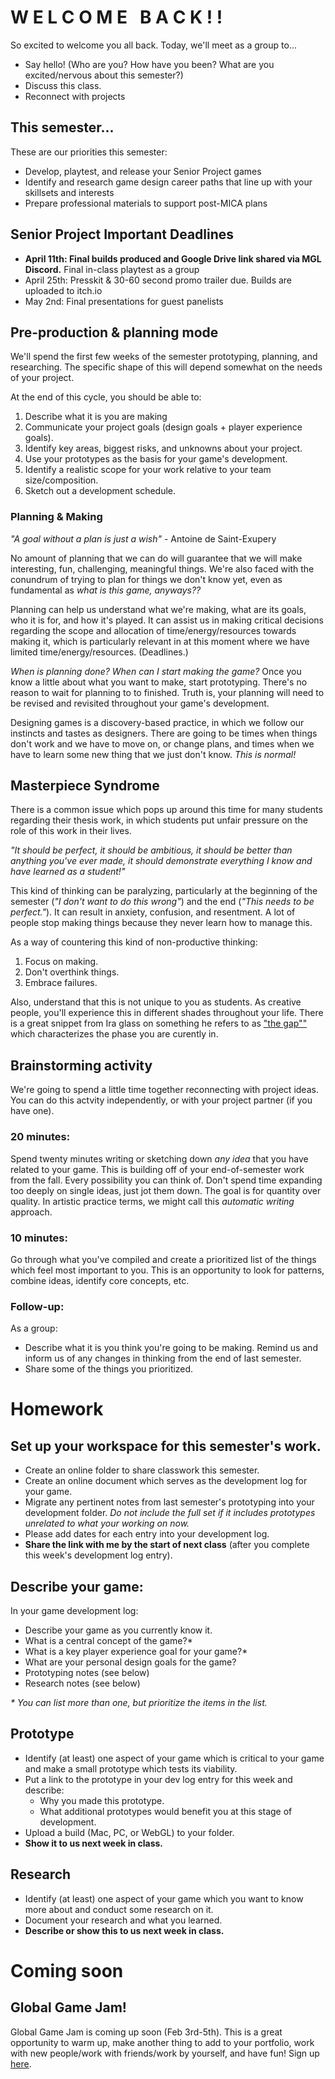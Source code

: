 # W E L C O M E &nbsp; B A C K ! !
So excited to welcome you all back. Today, we'll meet as a group to...
- Say hello! (Who are you? How have you been? What are you excited/nervous about this semester?)
- Discuss this class.
- Reconnect with projects

## This semester...
These are our priorities this semester:
- Develop, playtest, and release your Senior Project games
- Identify and research game design career paths that line up with your skillsets and interests
- Prepare professional materials to support post-MICA plans

## Senior Project Important Deadlines
- __April 11th: Final builds produced and Google Drive link shared via MGL Discord.__ Final in-class playtest as a group
- April 25th: Presskit & 30-60 second promo trailer due. Builds are uploaded to itch.io
- May 2nd: Final presentations for guest panelists

## Pre-production & planning mode
We'll spend the first few weeks of the semester prototyping, planning, and researching. The specific shape of this will depend somewhat on the needs of your project.

At the end of this cycle, you should be able to:
1. Describe what it is you are making
2. Communicate your project goals (design goals + player experience goals).
3. Identify key areas, biggest risks, and unknowns about your project.
3. Use your prototypes as the basis for your game's development.
4. Identify a realistic scope for your work relative to your team size/composition.
5. Sketch out a development schedule.


### Planning & Making
_"A goal without a plan is just a wish"_ - Antoine de Saint-Exupery

No amount of planning that we can do will guarantee that we will make interesting, fun, challenging, meaningful things. We're also faced with the conundrum of trying to plan for things we don't know yet, even as fundamental as _what is this game, anyways??_

Planning can help us understand what we're making, what are its goals, who it is for, and how it's played. It can assist us in making critical decisions regarding the scope and allocation of time/energy/resources towards making it, which is particularly relevant in at this moment where we have limited time/energy/resources. (Deadlines.)

_When is planning done? When can I start making the game?_ Once you know a little about what you want to make, start prototyping. There's no reason to wait for planning to to finished. Truth is, your planning will need to be revised and revisited throughout your game's development.

Designing games is a discovery-based practice, in which we follow our instincts and tastes as designers. There are going to be times when things don't work and we have to move on, or change plans, and times when we have to learn some new thing that we just don't know. _This is normal!_


## Masterpiece Syndrome
There is a common issue which pops up around this time for many students regarding their thesis work, in which students put unfair pressure on the role of this work in their lives.

_"It should be perfect, it should be ambitious, it should be better than anything you've ever made, it should demonstrate everything I know and have learned as a student!"_

This kind of thinking can be paralyzing, particularly at the beginning of the semester (_"I don't want to do this wrong"_) and the end (_"This needs to be perfect."_). It can result in anxiety, confusion, and resentment. A lot of people stop making things because they never learn how to manage this.

As a way of countering this kind of non-productive thinking:
1. Focus on making.
2. Don't overthink things.
3. Embrace failures.

Also, understand that this is not unique to you as students. As creative people, you'll experience this in different shades throughout your life. There is a great snippet from Ira glass on something he refers to as ["the gap""](https://www.youtube.com/watch?v=91FQKciKfHI) which characterizes the phase you are curently in.

## Brainstorming activity
We're going to spend a little time together reconnecting with project ideas. You can do this actvity independently, or with your project partner (if you have one).

### 20 minutes:
Spend twenty minutes writing or sketching down _any idea_ that you have related to your game. This is building off of your end-of-semester work from the fall. Every possibility you can think of. Don't spend time expanding too deeply on single ideas, just jot them down. The goal is for quantity over quality. In artistic practice terms, we might call this _automatic writing_ approach.

### 10 minutes:
Go through what you've compiled and create a prioritized list of the things which feel most important to you. This is an opportunity to look for patterns, combine ideas, identify core concepts, etc. 

### Follow-up:
As a group:
- Describe what it is you think you're going to be making. Remind us and inform us of any changes in thinking from the end of last semester.
- Share some of the things you prioritized.

# Homework

## Set up your workspace for this semester's work.

- Create an online folder to share classwork this semester.
- Create an online document which serves as the development log for your game.
- Migrate any pertinent notes from last semester's prototyping into your development folder. _Do not include the full set if it includes prototypes unrelated to what your working on now._
- Please add dates for each entry into your development log.
- __Share the link with me by the start of next class__ (after you complete this week's development log entry).

## Describe your game:
In your game development log:
- Describe your game as you currently know it. 
- What is a central concept of the game?* 
- What is a key player experience goal for your game?*
- What are your personal design goals for the game?
- Prototyping notes (see below)
- Research notes (see below)

_* You can list more than one, but prioritize the items in the list._

## Prototype
- Identify (at least) one aspect of your game which is critical to your game and make a small prototype which tests its viability. 
- Put a link to the prototype in your dev log entry for this week and describe:
    - Why you made this prototype.
    - What additional prototypes would benefit you at this stage of development.
- Upload a build (Mac, PC, or WebGL) to your folder.
- __Show it to us next week in class.__

## Research
- Identify (at least) one aspect of your game which you want to know more about and conduct some research on it.
- Document your research and what you learned.
- __Describe or show this to us next week in class.__

# Coming soon

## Global Game Jam!
Global Game Jam is coming up soon (Feb 3rd-5th). This is a great opportunity to warm up, make another thing to add to your portfolio, work with new people/work with friends/work by yourself, and have fun! Sign up [here](https://globalgamejam.org/2023/jam-sites/mica-game-lab).
